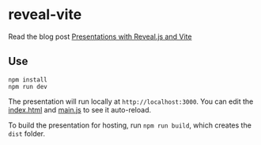 # reveal-vite

Read the blog post [Presentations with Reveal.js and Vite](https://glebbahmutov.com/blog/reveal-vite/)

## Use

```
npm install
npm run dev
```

The presentation will run locally at `http://localhost:3000`. You can edit the [index.html](index.html) and [main.js](main.js) to see it auto-reload.

To build the presentation for hosting, run `npm run build`, which creates the `dist` folder.
